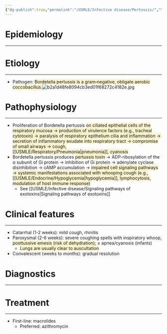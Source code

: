 ```yaml
---
{"dg-publish":true,"permalink":"/USMLE/Infective disease/Pertussis/","tags":["t1"]}
---
```


# Epidemiology
---


# Etiology
---
- Pathogen: <span style="background:rgba(240, 200, 0, 0.2)">Bordetella pertussis is a gram‑negative, obligate aerobic coccobacillus</span>.![b2a1d48fe8094cb3ed01f68272c4182e.jpg](/img/user/appendix/b2a1d48fe8094cb3ed01f68272c4182e.jpg)

# Pathophysiology
---
- Proliferation of Bordetella pertussis <span style="background:rgba(240, 200, 0, 0.2)">on ciliated epithelial cells of the respiratory mucosa → production of virulence factors (e.g., tracheal cytotoxin) → paralysis of respiratory epithelium cilia and inflammation → secretion of inflammatory exudate into respiratory tract → compromise of small airways → cough, [[USMLE/Respiratory/Pneumonia\|pneumonia]], cyanosis</span>
- Bordetella pertussis produces <span style="background:rgba(240, 200, 0, 0.2)">pertussis toxin</span> → ADP-ribosylation of the α subunit of Gi protein → inhibition of Gi protein → adenylate cyclase disinhibition → cAMP accumulation → <span style="background:rgba(240, 200, 0, 0.2)">impaired cell signaling pathways → systemic manifestations associated with whooping cough (e.g., [[USMLE/Endocrine/Hypoglycemia\|hypoglycemia]], lymphocytosis, modulation of host immune response)</span>
	- See [[USMLE/Infective disease/Signaling pathways of exotoxins\|Signaling pathways of exotoxins]]

# Clinical features
---
- Catarrhal (1-2 weeks): mild cough, rhinitis
- Paroxysmal (2-6 weeks): severe coughing spells with inspiratory whoop, <span style="background:rgba(240, 200, 0, 0.2)">posttussive emesis (risk of dehydration)</span>; ± apnea/cyanosis (infants)
	- <span style="background:rgba(240, 200, 0, 0.2)">Lungs are usually clear to auscultation</span>
- Convalescent (weeks to months): gradual resolution

# Diagnostics
---


# Treatment
---
- First-line: macrolides
	- Preferred: azithromycin
